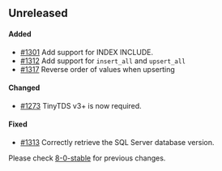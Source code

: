 ## Unreleased

#### Added

- [#1301](https://github.com/rails-sqlserver/activerecord-sqlserver-adapter/pull/1301) Add support for INDEX INCLUDE.
- [#1312](https://github.com/rails-sqlserver/activerecord-sqlserver-adapter/pull/1312) Add support for `insert_all` and `upsert_all`
- [#1317](https://github.com/rails-sqlserver/activerecord-sqlserver-adapter/pull/1317) Reverse order of values when upserting

#### Changed

- [#1273](https://github.com/rails-sqlserver/activerecord-sqlserver-adapter/pull/1273) TinyTDS v3+ is now required.

#### Fixed

- [#1313](https://github.com/rails-sqlserver/activerecord-sqlserver-adapter/pull/1313) Correctly retrieve the SQL Server database version.

Please check [8-0-stable](https://github.com/rails-sqlserver/activerecord-sqlserver-adapter/blob/8-0-stable/CHANGELOG.md) for previous changes.
